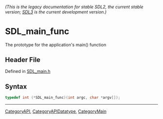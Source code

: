 ###### (This is the legacy documentation for stable SDL2, the current stable version; [SDL3](https://wiki.libsdl.org/SDL3/) is the current development version.)
# SDL_main_func

The prototype for the application's main() function

## Header File

Defined in [SDL_main.h](https://github.com/libsdl-org/SDL/blob/SDL2/include/SDL_main.h)

## Syntax

```c
typedef int (*SDL_main_func)(int argc, char *argv[]);
```

----
[CategoryAPI](CategoryAPI), [CategoryAPIDatatype](CategoryAPIDatatype), [CategoryMain](CategoryMain)

